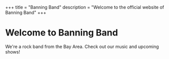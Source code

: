 +++
title = "Banning Band"
description = "Welcome to the official website of Banning Band"
+++

# Welcome to Banning Band

We're a rock band from the Bay Area. Check out our music and upcoming shows!
